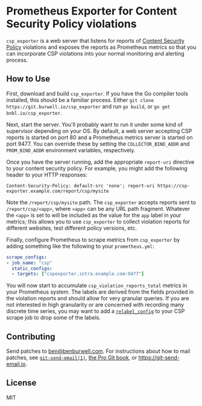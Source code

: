 # Prometheus Exporter for Content Security Policy violations

`csp_exporter` is a web server that listens for reports of [Content Security
Policy][csp] violations and exposes the reports as Prometheus metrics so that
you can incorporate CSP violations into your normal monitoring and alerting
process.

## How to Use

First, download and build `csp_exporter`. If you have the Go compiler tools
installed, this should be a familiar process. Either `git clone
https://git.burwell.io/csp_exporter` and run `go build`, or `go get
bnbl.io/csp_exporter`.

Next, start the server. You'll probably want to run it under some kind of
supervisor depending on your OS. By default, a web server accepting CSP reports
is started on port 80 and a Prometheus metrics server is started on port 9477.
You can override these by setting the `COLLECTOR_BIND_ADDR` and `PROM_BIND_ADDR`
environment variables, respectively.

Once you have the server running, add the appropriate `report-uri` directive to
your content security policy. For example, you might add the following header to
your HTTP responses:

```
Content-Security-Policy: default-src 'none'; report-uri https://csp-exporter.example.com/report/csp/mysite
```

Note the `/report/csp/mysite` path. The `csp_exporter` accepts reports sent to
`/report/csp/<app>`, where `<app>` can be any URL path fragment. Whatever the
`<app>` is set to will be included as the value for the `app` label in your
metrics; this allows you to use `csp_exporter` to collect violation reports for
different websites, test different policy versions, etc.

Finally, configure Prometheus to scrape metrics from `csp_exporter` by adding
something like the following to your `prometheus.yml`:

```yml
scrape_configs:
- job_name: "csp"
  static_configs:
  - targets: ["cspexporter.intra.example.com:9477"]
```

You will now start to accumulate `csp_violation_reports_total` metrics in your
Prometheus system. The labels are derived from the fields provided in the
violation reports and should allow for very granular queries. If you are not
interested in high granularity or are concerned with recording many discrete
time series, you may want to add a [`relabel_config`][relabel] to your CSP
scrape job to drop some of the labels.

## Contributing

Send patches to <ben@benburwell.com>. For instructions about how to mail
patches, see [`git-send-email(1)`][gitsendemail], [the Pro Git book][progit], or
<https://git-send-email.io>.

## License

MIT

[csp]: https://developer.mozilla.org/en-US/docs/Web/HTTP/CSP
[relabel]: https://prometheus.io/docs/prometheus/latest/configuration/configuration/#relabel_config
[gitsendemail]: https://git-scm.com/docs/git-send-email
[progit]: https://git-scm.com/book/en/v2/Distributed-Git-Contributing-to-a-Project#_project_over_email

